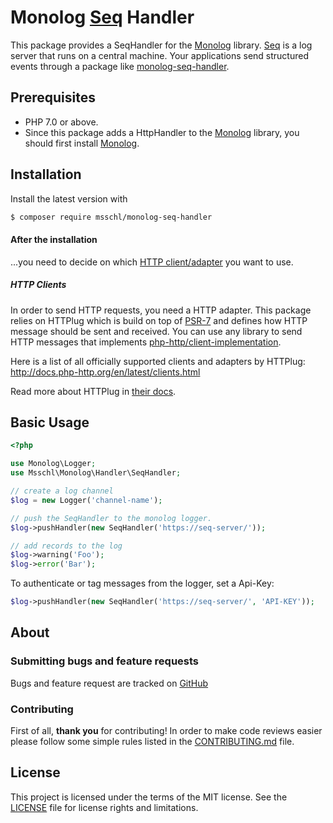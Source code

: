 # Monolog [Seq](https://getseq.net/) Handler

This package provides a SeqHandler for the [Monolog](https://github.com/Seldaek/monolog) library.
[Seq](https://getseq.net/) is a log server that runs on a central machine. Your applications send structured events
through a package like [monolog-seq-handler](https://github.com/msschl/monolog-seq-handler).

Prerequisites
-------------

- PHP 7.0 or above.
- Since this package adds a HttpHandler to the [Monolog](https://github.com/Seldaek/monolog) library, you should first install [Monolog](https://github.com/Seldaek/monolog#installation).

Installation
------------

Install the latest version with

```bash
$ composer require msschl/monolog-seq-handler
```

#### After the installation

...you need to decide on which [HTTP client/adapter](https://packagist.org/providers/php-http/client-implementation) you want to use.

##### HTTP Clients

In order to send HTTP requests, you need a HTTP adapter. This package relies on HTTPlug which is build on top of [PSR-7](https://www.php-fig.org/psr/psr-7/)
and defines how HTTP message should be sent and received. You can use any library to send HTTP messages that
implements [php-http/client-implementation](https://packagist.org/providers/php-http/client-implementation).

Here is a list of all officially supported clients and adapters by HTTPlug: http://docs.php-http.org/en/latest/clients.html

Read more about HTTPlug in [their docs](http://docs.php-http.org/en/latest/httplug/users.html).

Basic Usage
-----------

```php
<?php

use Monolog\Logger;
use Msschl\Monolog\Handler\SeqHandler;

// create a log channel
$log = new Logger('channel-name');

// push the SeqHandler to the monolog logger.
$log->pushHandler(new SeqHandler('https://seq-server/'));

// add records to the log
$log->warning('Foo');
$log->error('Bar');
```

To authenticate or tag messages from the logger, set a Api-Key:
```php
$log->pushHandler(new SeqHandler('https://seq-server/', 'API-KEY'));
```

About
-----

### Submitting bugs and feature requests

Bugs and feature request are tracked on [GitHub](https://github.com/msschl/monolog-seq-handler/issues)

### Contributing

First of all, **thank you** for contributing!
In order to make code reviews easier please follow some simple rules listed in the [CONTRIBUTING.md](CONTRIBUTING.md) file.

License
-------

This project is licensed under the terms of the MIT license.
See the [LICENSE](LICENSE.md) file for license rights and limitations.